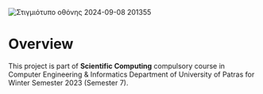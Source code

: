 ![Στιγμιότυπο οθόνης 2024-09-08 201355](https://github.com/user-attachments/assets/b27dccde-c6a2-486f-8b32-8923d48f47eb)

# Overview
This project is part of **Scientific Computing** compulsory course in Computer Engineering & Informatics Department of University of Patras for Winter Semester 2023 (Semester 7).
